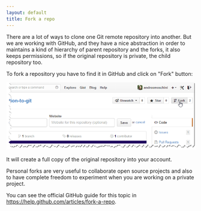 ```yaml
---
layout: default
title: Fork a repo
---
```


There are a lot of ways to clone one Git remote repository into another. But we 
are  working with GitHub, and they have a nice abstraction in order to maintains 
a kind of hierarchy of parent repository and the forks, it also keeps permissions, 
so if the original repository is private, the child repository too.

To fork a repository you have to find it in GitHub and click on "Fork" button:

![Fork button](fork-a-repo-fork-button.png)
	
It will create a full copy of the original repository into your account.

Personal forks are very useful to collaborate open source projects and also to 
have complete freedom to experiment when you are working on a private project.

You can see the official GitHub guide for this topic in <https://help.github.com/articles/fork-a-repo>.

